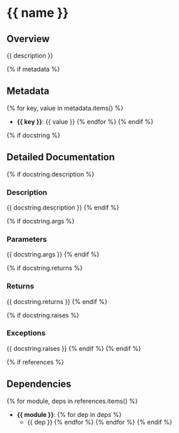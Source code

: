 # {{ name }}

## Overview

{{ description }}

{% if metadata %}
## Metadata
{% for key, value in metadata.items() %}
- **{{ key }}**: {{ value }}
{% endfor %}
{% endif %}

{% if docstring %}
## Detailed Documentation

{% if docstring.description %}
### Description
{{ docstring.description }}
{% endif %}

{% if docstring.args %}
### Parameters
{{ docstring.args }}
{% endif %}

{% if docstring.returns %}
### Returns
{{ docstring.returns }}
{% endif %}

{% if docstring.raises %}
### Exceptions
{{ docstring.raises }}
{% endif %}
{% endif %}

{% if references %}
## Dependencies
{% for module, deps in references.items() %}
- **{{ module }}**:
  {% for dep in deps %}
  * {{ dep }}
  {% endfor %}
{% endfor %}
{% endif %}
